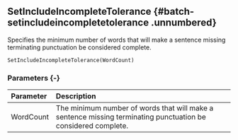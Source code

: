 ## SetIncludeIncompleteTolerance {#batch-setincludeincompletetolerance .unnumbered}

Specifies the minimum number of words that will make a sentence missing terminating punctuation be considered complete.

```{sql}
SetIncludeIncompleteTolerance(WordCount)
```

### Parameters {-}

Parameter | Description
| :-- | :-- |
WordCount | The minimum number of words that will make a sentence missing terminating punctuation be considered complete.
